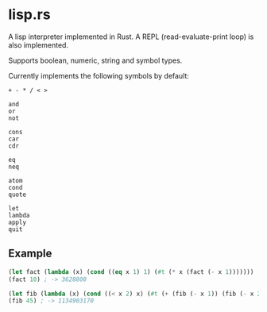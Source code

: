 # lisp.rs

A lisp interpreter implemented in Rust. A REPL (read-evaluate-print loop) is also implemented.

Supports boolean, numeric, string and symbol types.

Currently implements the following symbols by default:
```
+ - * / < >

and
or
not

cons
car
cdr

eq
neq

atom
cond
quote

let
lambda
apply
quit
```

## Example
```lisp
(let fact (lambda (x) (cond ((eq x 1) 1) (#t (* x (fact (- x 1)))))))
(fact 10) ; -> 3628800

(let fib (lambda (x) (cond ((< x 2) x) (#t (+ (fib (- x 1)) (fib (- x 2)))))))
(fib 45) ; -> 1134903170
```
